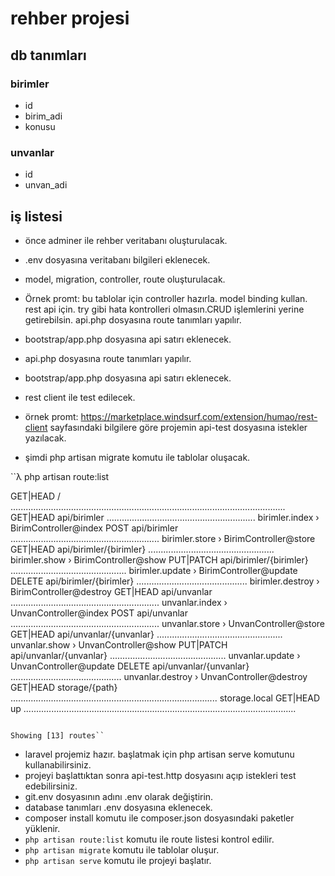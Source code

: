 # rehber projesi

## db tanımları

### birimler
- id 
- birim_adi
- konusu

### unvanlar
- id
- unvan_adi

## iş listesi

- önce adminer ile rehber veritabanı oluşturulacak.
- .env dosyasına veritabanı bilgileri eklenecek.
- model, migration, controller, route oluşturulacak.
- Örnek promt: bu tablolar için controller hazırla. model binding kullan. rest api için. try gibi hata kontrolleri olmasın.CRUD işlemlerini yerine getirebilsin. api.php dosyasına route tanımları yapılır.  
- bootstrap/app.php dosyasına api satırı eklenecek.
- api.php dosyasına route tanımları yapılır.  
- bootstrap/app.php dosyasına api satırı eklenecek.
- rest client ile test edilecek.
- örnek promt: https://marketplace.windsurf.com/extension/humao/rest-client sayfasındaki bilgilere göre projemin api-test dosyasına istekler yazılacak. 

- şimdi php artisan migrate komutu ile tablolar oluşacak.

``λ php artisan route:list

  GET|HEAD        / .............................................................................................................
  GET|HEAD        api/birimler ........................................................... birimler.index › BirimController@index
  POST            api/birimler ........................................................... birimler.store › BirimController@store
  GET|HEAD        api/birimler/{birimler} .................................................. birimler.show › BirimController@show
  PUT|PATCH       api/birimler/{birimler} .............................................. birimler.update › BirimController@update
  DELETE          api/birimler/{birimler} ............................................ birimler.destroy › BirimController@destroy
  GET|HEAD        api/unvanlar ........................................................... unvanlar.index › UnvanController@index
  POST            api/unvanlar ........................................................... unvanlar.store › UnvanController@store
  GET|HEAD        api/unvanlar/{unvanlar} .................................................. unvanlar.show › UnvanController@show
  PUT|PATCH       api/unvanlar/{unvanlar} .............................................. unvanlar.update › UnvanController@update
  DELETE          api/unvanlar/{unvanlar} ............................................ unvanlar.destroy › UnvanController@destroy
  GET|HEAD        storage/{path} .................................................................................. storage.local
  GET|HEAD        up ............................................................................................................

                                                                                                              Showing [13] routes``
- laravel projemiz hazır. başlatmak için php artisan serve komutunu kullanabilirsiniz.
- projeyi başlattıktan sonra api-test.http dosyasını açıp istekleri test edebilirsiniz.  
- git.env dosyasının adını .env olarak değiştirin.
- database tanımları .env dosyasına eklenecek.
- composer install komutu ile composer.json dosyasındaki paketler yüklenir. 
- ``php artisan route:list`` komutu ile route listesi kontrol edilir.   
- ``php artisan migrate`` komutu ile tablolar oluşur. 
- ``php artisan serve`` komutu ile projeyi başlatır. 